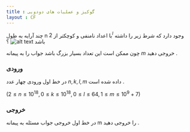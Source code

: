 ```yaml
---
title : گوکیز و عملیات های دودویی
layout : CF
---
```

چند آرایه به طول 
n
با اعداد نامنفی و کوچکتر از 
$2^l$
وجود دارد که شرط زیر را داشته باشد
![alt text](https://codeforces.com/predownloaded/22/4b/224b1cd10465309194a1e50c8a920caf9c8b4451.png)
؟

چون ممکن است این تعداد بسیار بزرگ باشد جواب را به پیمانه
$m$
خروجی دهید
.

### ورودی 

در خط اول ورودی چهار عدد 
$n,k,l,m$
داده شده است
.

$(2 \le n \le 10^18, 0 \le k \le 10^18, 0 \le l \le 64, 1 \le m \le 10^9 + 7)$

### خروجی
در خط اول خروجی جواب مسئله به پیمانه
m
را خروجی دهید
.
